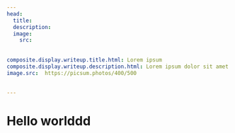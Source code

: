 ```yaml
---
head:
  title: 
  description: 
  image:
    src: 
    
    
composite.display.writeup.title.html: Lorem ipsum
composite.display.writeup.description.html: Lorem ipsum dolor sit amet
image.src:  https://picsum.photos/400/500

  
---
```


# Hello worlddd
